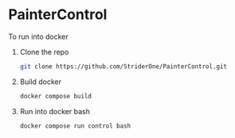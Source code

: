 # PainterControl

To run into docker 

1. Clone the repo
    ```sh
    git clone https://github.com/StriderOne/PainterControl.git
    ```
2. Build docker
    ```sh
    docker compose build
    ```
3. Run into docker bash
    ```sh
    docker compose run control bash
    ```
